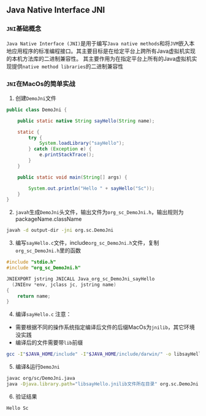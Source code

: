 ## Java Native Interface JNI 
### `JNI`基础概念
​`Java Native Interface (JNI)`是用于编写`Java native methods`和将`JVM`嵌入本地应用程序的标准编程接口。其主要目标是在给定平台上跨所有Java虚拟机实现的本机方法库的二进制兼容性。
其主要作用为在指定平台上所有的Java虚拟机实现提供`native method libraries`的二进制兼容性 
### `JNI`在MacOs的简单实战

1. 创建`DemoJni`文件
```java
public class DemoJni {

    public static native String sayHello(String name);

    static {
        try {
            System.loadLibrary("sayHello");
        } catch (Exception e) {
            e.printStackTrace();
        }
    }

    public static void main(String[] args) {

        System.out.println("Hello " + sayHello("Sc"));
    }
}
```

2. `javah`生成`DemoJni`头文件，输出文件为`org_sc_DemoJni.h`，输出规则为packageName.className
```bash
javah -d output-dir -jni org.sc.DemoJni
```

3. 编写`sayHello.c`文件，include`org_sc_DemoJni.h`文件，复制`org_sc_DemoJni.h`里的函数
```c
#include "stdio.h"
#include "org_sc_DemoJni.h"

JNIEXPORT jstring JNICALL Java_org_sc_DemoJni_sayHello
  (JNIEnv *env, jclass jc, jstring name)
{
	return name;
}
```

4. 编译`sayHello.c`
注意：
-  需要根据不同的操作系统指定编译后文件的后缀MacOs为`jnilib`，其它环境没实践
-  编译后的文件需要带`lib`前缀
```bash
gcc -I"$JAVA_HOME/include" -I"$JAVA_HOME/include/darwin/" -o libsayHello.jnilib -shared sayHello.c
```

5. 编译&运行`DemoJni`
```bash
javac org/sc/DemoJni.java 
java -Djava.library.path="libsayHello.jnilib文件所在目录" org.sc.DemoJni
```

6. 验证结果
```bash
Hello Sc
```
